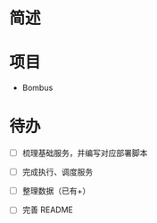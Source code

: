 # 简述

# 项目

- Bombus

# 待办

- [ ] 梳理基础服务，并编写对应部署脚本
- [ ] 完成执行、调度服务
- [ ] 整理数据（已有+）
- [ ] 完善 README

